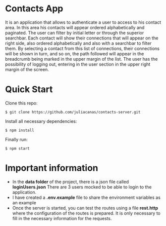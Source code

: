 # Contacts App
It is an application that allows to authenticate a user to access to his contact area. In this area his contacts will appear ordered alphabetically and paginated. The user can filter by initial letter or through the superior searchbar.
Each contact will show their connections that will appear on the right side, also ordered alphabetically and also with a searchbar to filter them.
By selecting a contact from this list of connections, their connections will be shown in turn, and so on, the path followed will appear in the breadcrumb being marked in the upper margin of the list.
The user has the possibility of logging out, entering in the user section in the upper right margin of the screen.


# Quick Start

Clone this repo:

`$ git clone https://github.com/juliacanas/contacts-server.git`

Install all necessary dependencies:

`$ npm install`

Finally run:

`$ npm start`


# Important information

* In the **data folder** of the project, there is a json file called **loginUsers.json** There are 3 users mocked to be able to login to the application.
* I have created a **.env.example** file to share the environment variables as an example
* Once the server is started, you can test the routes using a file **rest.http** where the configuration of the routes is prepared. It is only necessary to fill in the necessary information for the requests.
